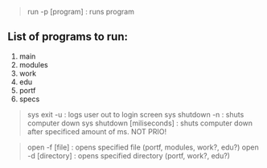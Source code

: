 > run -p [program] : runs program

## List of programs to run:
1. main
2. modules
3. work
4. edu
5. portf
6. specs

> sys exit -u : logs user out to login screen
> sys shutdown -n : shuts computer down
> sys shutdown [miliseconds] : shuts computer down after specificed amount of ms. NOT PRIO!

> open -f [file] : opens specified file (portf, modules, work?, edu?)
> open -d [directory] : opens specified directory (portf, work?, edu?)